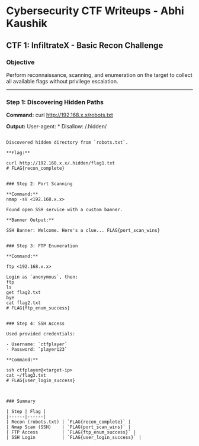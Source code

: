 
# Cybersecurity CTF Writeups - Abhi Kaushik

## CTF 1: InfiltrateX - Basic Recon Challenge

### Objective
Perform reconnaissance, scanning, and enumeration on the target to collect all available flags without privilege escalation.

---

### Step 1: Discovering Hidden Paths

**Command:**
curl http://192.168.x.x/robots.txt


**Output:**
User-agent: *
Disallow: /.hidden/
```

Discovered hidden directory from `robots.txt`.

**Flag:**

curl http://192.168.x.x/.hidden/flag1.txt
# FLAG{recon_complete}


### Step 2: Port Scanning

**Command:**
nmap -sV <192.168.x.x>

Found open SSH service with a custom banner.

**Banner Output:**

SSH Banner: Welcome. Here's a clue... FLAG{port_scan_wins}


### Step 3: FTP Enumeration

**Command:**

ftp <192.168.x.x>

Login as `anonymous`, then:
ftp
ls
get flag2.txt
bye
cat flag2.txt
# FLAG{ftp_enum_success}


### Step 4: SSH Access

Used provided credentials:

- Username: `ctfplayer`
- Password: `player123`

**Command:**

ssh ctfplayer@<target-ip>
cat ~/flag3.txt
# FLAG{user_login_success}



### Summary

| Step | Flag |
|------|------|
| Recon (robots.txt) | `FLAG{recon_complete}` |
| Nmap Scan (SSH)    | `FLAG{port_scan_wins}` |
| FTP Access         | `FLAG{ftp_enum_success}` |
| SSH Login          | `FLAG{user_login_success}` |




